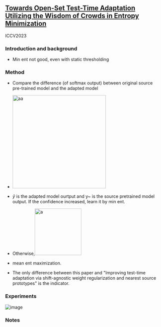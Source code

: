 ## [Towards Open-Set Test-Time Adaptation Utilizing the Wisdom of Crowds in Entropy Minimization](https://arxiv.org/pdf/2308.06879.pdf)
ICCV2023

### Introduction and background
- Min ent not good, even with static thresholding

### Method
- Compare the difference (of softmax output) between original source pre-trained model and the adapted model
- <img width=300 alt="aa" src="https://github.com/Jo-wang/Daily-Paper-Reading/assets/46414159/358d8a2d-b1cd-45fe-a255-d1f87971b299">
- $\hat{y}$ is the adapted model ourtput and y~ is the source pretrained model output. If the confidence increased, learn it by min ent.
- Otherwise,<img width=150 alt="a" src="https://github.com/Jo-wang/Daily-Paper-Reading/assets/46414159/36cace78-2c80-464d-bc8c-6898d3ee6c91">
- mean ent maximization.

- The only difference between this paper and "Improving test-time adaptation via shift-agnostic weight regularization and nearest source prototypes" is the indicator.


### Experiments
![image](https://github.com/Jo-wang/Daily-Paper-Reading/assets/46414159/037bed03-bae8-4556-8222-e8ce9465a1c8)

### Notes

